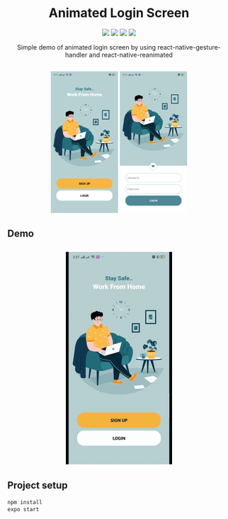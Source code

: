 <h1 align="center">Animated Login Screen</h1>

<p align="center">
<img src="https://img.shields.io/badge/sdk-37.0.1-blue.svg">
<img src="https://img.shields.io/badge/Expo-3.21.9-blue.svg">
<img src="https://badges.frapsoft.com/os/v1/open-source.svg?v=103" >
<img src="https://img.shields.io/badge/PRs-welcome-brightgreen.svg?style=flat">
</p>

<p align="center">
Simple demo of animated login screen by using react-native-gesture-handler and react-native-reanimated
</p>

<h2 align="center">
<img width="30%" src="https://github.com/ShamsYoussef/react-native-animated-login-screen/blob/master/Screenshot_1.png">
  <img width="30%" src="https://github.com/ShamsYoussef/react-native-animated-login-screen/blob/master/Screenshot_2.png">
</h2>

## Demo

<h2 align="center">
<img src="https://github.com/ShamsYoussef/react-native-animated-login-screen/blob/master/Demo.gif">
</h2>



## Project setup

```
npm install
expo start
```
